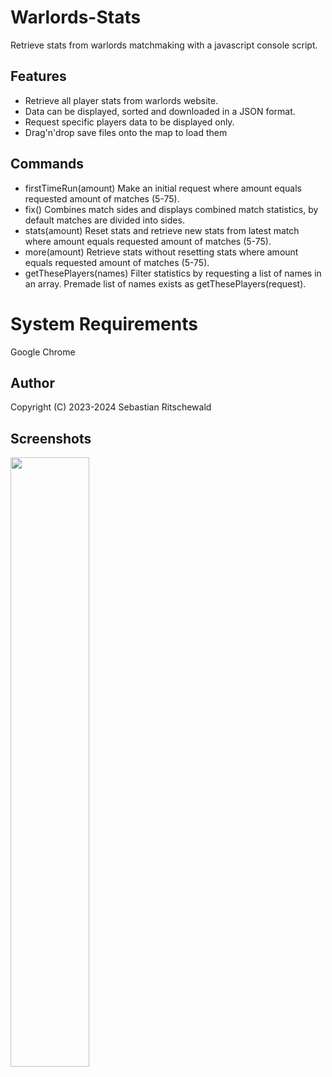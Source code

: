 # Warlords-Stats
Retrieve stats from warlords matchmaking with a javascript console script.

## Features
- Retrieve all player stats from warlords website.
- Data can be displayed, sorted and downloaded in a JSON format.
- Request specific players data to be displayed only.
- Drag'n'drop save files onto the map to load them

## Commands
- firstTimeRun(amount)
Make an initial request where amount equals requested amount of matches (5-75).
- fix()
Combines match sides and displays combined match statistics, by default matches are divided into sides.
- stats(amount)
Reset stats and retrieve new stats from latest match where amount equals requested amount of matches (5-75).
- more(amount)
Retrieve stats without resetting stats where amount equals requested amount of matches (5-75).
- getThesePlayers(names)
Filter statistics by requesting a list of names in an array. Premade list of names exists as getThesePlayers(request).


# System Requirements
Google Chrome

## Author
Copyright (C) 2023-2024 Sebastian Ritschewald

## Screenshots
<img src="https://i.imgur.com/KuIhnga.png" width="50%" height="50%" />
